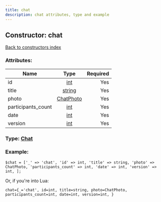 ```yaml
---
title: chat
description: chat attributes, type and example
---
```

## Constructor: chat  
[Back to constructors index](index.md)



### Attributes:

| Name     |    Type       | Required |
|----------|:-------------:|---------:|
|id|[int](../types/int.md) | Yes|
|title|[string](../types/string.md) | Yes|
|photo|[ChatPhoto](../types/ChatPhoto.md) | Yes|
|participants\_count|[int](../types/int.md) | Yes|
|date|[int](../types/int.md) | Yes|
|version|[int](../types/int.md) | Yes|



### Type: [Chat](../types/Chat.md)


### Example:

```
$chat = ['_' => 'chat', 'id' => int, 'title' => string, 'photo' => ChatPhoto, 'participants_count' => int, 'date' => int, 'version' => int, ];
```  

Or, if you're into Lua:  


```
chat={_='chat', id=int, title=string, photo=ChatPhoto, participants_count=int, date=int, version=int, }

```


